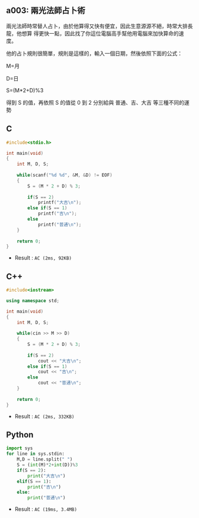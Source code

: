 ## a003: 兩光法師占卜術

兩光法師時常替人占卜，由於他算得又快有便宜，因此生意源源不絕，時常大排長龍，他想算 得更快一點，因此找了你這位電腦高手幫他用電腦來加快算命的速度。

他的占卜規則很簡單，規則是這樣的，輸入一個日期，然後依照下面的公式：

M=月

D=日 

S=(M*2+D)%3

得到 S 的值，再依照 S 的值從 0 到 2 分別給與 普通、吉、大吉 等三種不同的運勢

## C
```c
#include<stdio.h>

int main(void)
{
	int M, D, S;
	
	while(scanf("%d %d", &M, &D) != EOF)
	{
		S = (M * 2 + D) % 3;
		
		if(S == 2)
			printf("大吉\n");
		else if(S == 1)
			printf("吉\n");
		else
			printf("普通\n");
	}
	
	return 0;
}
```
  * Result : `AC (2ms, 92KB)`

## C++
```c++
#include<iostream>

using namespace std;

int main(void)
{
	int M, D, S;
	
	while(cin >> M >> D)
	{
		S = (M * 2 + D) % 3;
		
		if(S == 2)
			cout << "大吉\n";
		else if(S == 1)
			cout << "吉\n";
		else
			cout << "普通\n";
	}
	
	return 0;
}
```
  * Result : `AC (2ms, 332KB)`


## Python
```python
import sys
for line in sys.stdin:
    M,D = line.split(" ")
    S = (int(M)*2+int(D))%3
    if(S == 2):
        print("大吉\n")
    elif(S == 1):
        print("吉\n")
    else:
        print("普通\n")
```
  * Result : `AC (19ms, 3.4MB)`
